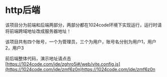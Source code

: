 # http后端

该项目分为前端和后端两部分，两部分都在1024code环境下实现运行，运行时请将前端跨域地址改成服务器地址！


该项目共有四个账号，一个为管理员，三个为用户，账号名分别为用户1，用户2，用户3

前后端整体代码，演示地址请点击[https://1024code.com/ide/zghro5i#/web/vite.config.js](https://1024code.com/ide/zmf6z0n)https://1024code.com/ide/zmf6z0n
